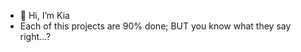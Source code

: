 - 👋 Hi, I’m Kia
- Each of this projects are 90% done; BUT you know what they say right...?


<!---
Gedamu-tinsae/Gedamu-tinsae is a ✨ special ✨ repository because its `README.md` (this file) appears on your GitHub profile.
You can click the Preview link to take a look at your changes.
--->
